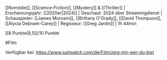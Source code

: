 
[[Komödie]], [[Science-Fiction]], [[Mystery]] & [[Thriller]] | Erscheinungsjahr: [[2020er|2024]] | Geschaut: 2024 über Streamingdienst | Schauspieler: [[James Morosini]], [[Brittany O'Grady]], [[David Thompson]], [[Alycia Debnam-Carey]] | Regisseur: [[Greg Jardin]] | 1h 44min

[[8 Punkte|8,5]]/10 Punkte


#Film

Verfügbar bei: https://www.justwatch.com/de/Film/zeig-mir-wer-du-bist